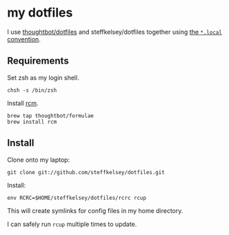my dotfiles
===============

I use [thoughtbot/dotfiles](https://github.com/thoughtbot/dotfiles) and
steffkelsey/dotfiles together using [the `*.local` convention][dot-local].

[dot-local]: http://robots.thoughtbot.com/manage-team-and-personal-dotfiles-together-with-rcm

Requirements
------------

Set zsh as my login shell.

    chsh -s /bin/zsh

Install [rcm](https://github.com/mike-burns/rcm).

    brew tap thoughtbot/formulae
    brew install rcm

Install
-------

Clone onto my laptop:

    git clone git://github.com/steffkelsey/dotfiles.git

Install:

    env RCRC=$HOME/steffkelsey/dotfiles/rcrc rcup

This will create symlinks for config files in my home directory.

I can safely run `rcup` multiple times to update.
